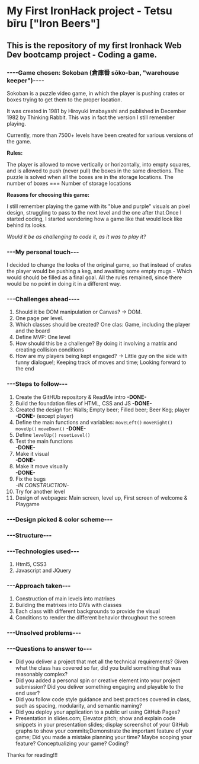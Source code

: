 # My First IronHack project - Tetsu bīru ["Iron Beers"]

<h2>This is the repository of my first Ironhack Web Dev bootcamp project - Coding a game.</h2>

<h3><b>----Game chosen: Sokoban (倉庫番 sōko-ban, "warehouse keeper")----</b></h3>

<p>Sokoban is a puzzle video game, in which the player is pushing crates or boxes trying to get them to the proper location.</p>
<p>It was created in 1981 by Hiroyuki Imabayashi and published in December 1982 by Thinking Rabbit.
This was in fact the version I still remember playing.</p>

<p>Currently, more than 7500+ levels have been created for various versions of the game.</p>

<p><b>Rules:</b></p>
<p>The player is allowed to move vertically or horizontally, into empty squares, and is allowed to push (never pull) the boxes in the same directions. The puzzle is solved when all the boxes are in the storage locations.
The number of boxes === Number of storage locations</p>

<p><b>Reasons for choosing this game:</b></p>
<p>I still remember playing the game with its "blue and purple" visuals an pixel design, struggling to pass to the next level and the one after that.Once I started coding, I started wondering how a game like that would look like behind its looks.</p>
<i>Would it be as challenging to code it, as it was to play it?</i>
<br>

<h3><b>---My personal touch---</b></h3>

<p>I decided to change the looks of the original game, so that instead of crates the player would be pushing a keg, and awaiting some empty mugs - Which would should be filled as a final goal.
All the rules remained, since there would be no point in doing it in a different way.</p>

<h3><b>---Challenges ahead----</b></h3>
<ol> 
  <li>Should it be DOM manipulation or Canvas? -> DOM. 
  <li>One page per level.</li>
  <li>Which classes should be created? One clas: Game, including the player and the board</li>
  <li>Define MVP: One level</li>
  <li>How should this be a challenge? By doing it involving a matrix and creating collision conditions</li>
  <li>How are my players being kept engaged? -> Little guy on the side with funny dialogue!; Keeping track of moves and time; Looking forward to the end</li>
</ol>

<h3><b>---Steps to follow---</b></h3>
<ol>
  <li>Create the GitHUb repository & ReadMe intro <b>-DONE-</b></li>
  <li>Build the foundation files of HTML, CSS and JS <b>-DONE-</b></li>
  <li>Created the design for: Walls; Empty beer; Filled beer; Beer Keg; player <b>-DONE-</b> (except player) </li>
  <li>Define the main functions and variables: <code>moveLeft()</code> <code>moveRight()</code> <code>moveUp()</code> <code>moveDown()</code> <b>-DONE-</b>
  <li>Define <code>levelUp()</code> <code>resetLevel()</code> </li>
  <li>Test the main functions </li> </li> <b>-DONE-</b>
  <li>Make it visual </li> <b>-DONE-</b>
  <li>Make it move visually </li> </li> <b>-DONE-</b>
  <li>Fix the bugs </li> </li> <i>-IN CONSTRUCTION-</i>
  <li>Try for another level</li>
  <li>Design of webpages: Main screen, level up, First screen of welcome & Playgame </li>
</ol>

<h3><b>---Design picked & color scheme---</b></h3>
  
<h3><b>---Structure---</b></h3>
<h3><b>---Technologies used---</b></h3>
<ol>
  <li>Html5, CSS3</li>
  <li>Javascript and JQuery</li>
</ol>
<h3><b>---Approach taken---</b></h3>
<ol>
  <li>Construction of main levels into matrixes</li>
  <li>Building the matrixes into DIVs with classes</li>
  <li>Each class with different backgrounds to provide the visual</li>
  <li>Conditions to render the different behavior throughout the screen</li>
</ol>
<h3><b>---Unsolved problems---</b></h3>
<h3><b>---Questions to answer to---</b></h3>
<ul>
  <li>Did you deliver a project that met all the technical requirements? Given what the class has covered so far, did you build something that was reasonably complex?</li>
  <li>Did you added a personal spin or creative element into your project submission? Did you deliver something engaging and playable to the end user?</li>
  <li>Did you follow code style guidance and best practices covered in class, such as spacing, modularity, and semantic naming?</li>
  <li>Did you deploy your application to a public url using GitHub Pages?</li>
  <li>Presentation in slides.com; Elevator pitch; show and explain code snippets in your presentation slides; display screenshot of your GitHub graphs to show your commits;Demonstrate the important feature of your game; Did you made a mistake planning your time? Maybe scoping your feature? Conceptualizing your game? Coding?</li>
</ul>


Thanks for reading!!!
